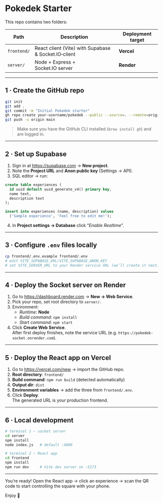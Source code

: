 # Pokedek Starter

This repo contains two folders:

| Path | Description | Deployment target |
|------|-------------|-------------------|
| `frontend/` | React client (Vite) with Supabase & Socket.IO‑client | **Vercel** |
| `server/`   | Node + Express + Socket.IO server | **Render** |

---

## 1 · Create the GitHub repo

```bash
git init
git add .
git commit -m "Initial Pokedek starter"
gh repo create your‑username/pokedek --public --source=. --remote=origin
git push -u origin main
```

> Make sure you have the GitHub CLI installed (`brew install gh`) and are logged in.

---

## 2 · Set up Supabase

1. Sign in at <https://supabase.com> → **New project**.
2. Note the **Project URL** and **Anon public key** (Settings → API).
3. SQL editor → run:

```sql
create table experiences (
  id uuid default uuid_generate_v4() primary key,
  name text,
  description text
);

insert into experiences (name, description) values
  ('Sample experience', 'Feel free to edit me!');
```

4. In **Project settings → Database** click “_Enable Realtime_”.

---

## 3 · Configure `.env` files locally

```bash
cp frontend/.env.example frontend/.env
# edit VITE_SUPABASE_URL/VITE_SUPABASE_ANON_KEY
# set VITE_SERVER_URL to your Render service URL (we’ll create it next)
```

---

## 4 · Deploy the Socket server on **Render**

1. Go to <https://dashboard.render.com> → **New → Web Service**.
2. Pick your repo, set root directory to `server/`.
3. Environment:
   - _Runtime_: **Node**
   - _Build command_: `npm install`
   - _Start command_: `npm start`
4. Click **Create Web Service**.  
   After first deploy finishes, note the service URL (e.g. `https://pokedek-socket.onrender.com`).

---

## 5 · Deploy the React app on **Vercel**

1. Go to <https://vercel.com/new> → import the GitHub repo.
2. **Root directory**: `frontend/`
3. **Build command**: `npm run build` (detected automatically)
4. **Output dir**: `dist`
5. **Environment variables** → add the three from `frontend/.env`.
6. Click **Deploy**.  
   The generated URL is your production frontend.

---

## 6 · Local development

```bash
# terminal 1 – socket server
cd server
npm install
node index.js   # default :4000

# terminal 2 – React app
cd frontend
npm install
npm run dev     # Vite dev server on :5173
```

---

You’re ready! Open the React app → click an experience → scan the QR code to start controlling the square with your phone.

Enjoy 🎉
